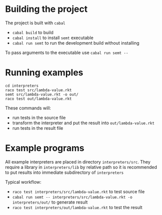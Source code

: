 # Building the project
The project is built with `cabal`

- `cabal build` to build
- `cabal install` to install `semt` executable
- `cabal run semt` to run the development build without installing

To pass arguments to the executable use `cabal run semt --`

# Running examples
```
cd interpreters
raco test src/lambda-value.rkt
semt src/lambda-value.rkt -o out/
raco test out/lambda-value.rkt
```

These commands will:
- run tests in the source file
- transform the interpreter and put the result into `out/lambda-value.rkt`
- run tests in the result file

# Example programs
All example interpreters are placed in directory `interpreters/src`.
They require a library in `interpreters/lib` by relative path so it is recommended to put results into immediate subdirectory of `interpreters`

Typical workflow:
- `raco test interpreters/src/lambda-value.rkt` to test source file
- `cabal run semt -- interpreters/src/lambda-value.rkt -o interpreters/out/` to generate result
- `raco test interpreters/out/lambda-value.rkt` to test the result
